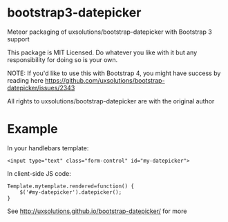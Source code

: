 bootstrap3-datepicker
============

Meteor packaging of uxsolutions/bootstrap-datepicker with Bootstrap 3 support

This package is MIT Licensed. Do whatever you like with it but any responsibility for doing so is your own.

NOTE: If you'd like to use this with Bootstrap 4, you might have success by reading here https://github.com/uxsolutions/bootstrap-datepicker/issues/2343

All rights to uxsolutions/bootstrap-datepicker are with the original author

Example
============
In your handlebars template:

    <input type="text" class="form-control" id="my-datepicker">

In client-side JS code:

    Template.mytemplate.rendered=function() {
    	$('#my-datepicker').datepicker();
    }

See http://uxsolutions.github.io/bootstrap-datepicker/ for more

